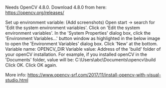 Needs OpenCV 4.8.0.
Download 4.8.0 from here: https://opencv.org/releases/

Set up environment variable: (Add screenshots)
Open start -> search for 'Edit the system environment variables'.
Click on 'Edit the system environment variables'.
In the 'System Properties' dialog box, click the 'Environment Variables...' button window as highlighted in the below image to open the 'Environment Variables' dialog box. 
Click 'New' at the bottom.
Variable name: OPENCV_DIR
Variable value: Address of the 'build' folder of your openCV installation. For example, if you installed openCV in the 'Documents' folder, value will be: C:\Users\abc\Documents\opencv\build\
Click OK.
Click OK again.

More info: https://www.opencv-srf.com/2017/11/install-opencv-with-visual-studio.html
